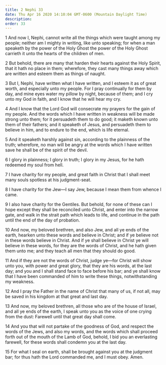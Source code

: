 ```yaml
---
title: 2 Nephi 33
date: Thu Apr 16 2020 14:10:04 GMT-0600 (Mountain Daylight Time)
description: 
order: 33
---
```


<p>
  1 And now I, Nephi, cannot write all the things which were taught among my
  people; neither am I mighty in writing, like unto speaking; for when a man
  speaketh by the power of the Holy Ghost the power of the Holy Ghost carrieth
  it unto the hearts of the children of men.
</p>
<p>
  2 But behold, there are many that harden their hearts against the Holy Spirit,
  that it hath no place in them; wherefore, they cast many things away which are
  written and esteem them as things of naught.
</p>
<p>
  3 But I, Nephi, have written what I have written, and I esteem it as of great
  worth, and especially unto my people. For I pray continually for them by day,
  and mine eyes water my pillow by night, because of them; and I cry unto my God
  in faith, and I know that he will hear my cry.
</p>
<p>
  4 And I know that the Lord God will consecrate my prayers for the gain of my
  people. And the words which I have written in weakness will be made strong
  unto them; for it persuadeth them to do good; it maketh known unto them of
  their fathers; and it speaketh of Jesus, and persuadeth them to believe in
  him, and to endure to the end, which is life eternal.
</p>
<p>
  5 And it speaketh harshly against sin, according to the plainness of the
  truth; wherefore, no man will be angry at the words which I have written save
  he shall be of the spirit of the devil.
</p>
<p>
  6 I glory in plainness; I glory in truth; I glory in my Jesus, for he hath
  redeemed my soul from hell.
</p>
<p>
  7 I have charity for my people, and great faith in Christ that I shall meet
  many souls spotless at his judgment-seat.
</p>
<p>
  8 I have charity for the Jew&#x2014;I say Jew, because I mean them from whence
  I came.
</p>
<p>
  9 I also have charity for the Gentiles. But behold, for none of these can I
  hope except they shall be reconciled unto Christ, and enter into the narrow
  gate, and walk in the strait path which leads to life, and continue in the
  path until the end of the day of probation.
</p>
<p>
  10 And now, my beloved brethren, and also Jew, and all ye ends of the earth,
  hearken unto these words and believe in Christ; and if ye believe not in these
  words believe in Christ. And if ye shall believe in Christ ye will believe in
  these words, for they are the words of Christ, and he hath given them unto me;
  and they teach all men that they should do good.
</p>
<p>
  11 And if they are not the words of Christ, judge ye&#x2014;for Christ will
  show unto you, with power and great glory, that they are his words, at the
  last day; and you and I shall stand face to face before his bar; and ye shall
  know that I have been commanded of him to write these things, notwithstanding
  my weakness.
</p>
<p>
  12 And I pray the Father in the name of Christ that many of us, if not all,
  may be saved in his kingdom at that great and last day.
</p>
<p>
  13 And now, my beloved brethren, all those who are of the house of Israel, and
  all ye ends of the earth, I speak unto you as the voice of one crying from the
  dust: Farewell until that great day shall come.
</p>
<p>
  14 And you that will not partake of the goodness of God, and respect the words
  of the Jews, and also my words, and the words which shall proceed forth out of
  the mouth of the Lamb of God, behold, I bid you an everlasting farewell, for
  these words shall condemn you at the last day.
</p>
<p>
  15 For what I seal on earth, shall be brought against you at the judgment bar;
  for thus hath the Lord commanded me, and I must obey. Amen.
</p>
